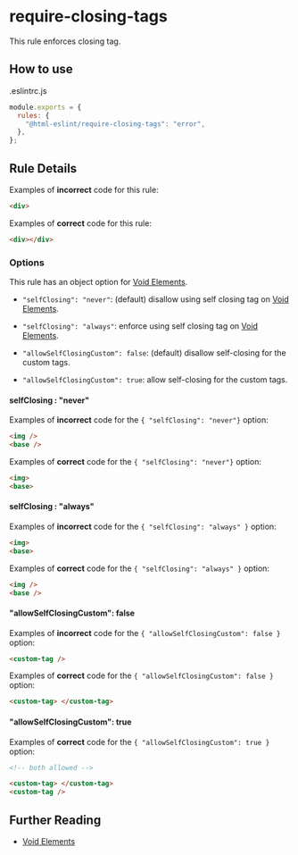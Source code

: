 # require-closing-tags

This rule enforces closing tag.

## How to use

.eslintrc.js

```js
module.exports = {
  rules: {
    "@html-eslint/require-closing-tags": "error",
  },
};
```

## Rule Details

Examples of **incorrect** code for this rule:

<!-- prettier-ignore -->
```html
<div>
```

Examples of **correct** code for this rule:

<!-- prettier-ignore -->
```html
<div></div>
```

### Options

This rule has an object option for [Void Elements](https://html.spec.whatwg.org/multipage/syntax.html#void-elements).

- `"selfClosing": "never"`: (default) disallow using self closing tag on [Void Elements](https://html.spec.whatwg.org/multipage/syntax.html#void-elements).

- `"selfClosing": "always"`: enforce using self closing tag on [Void Elements](https://html.spec.whatwg.org/multipage/syntax.html#void-elements).

- `"allowSelfClosingCustom": false`: (default) disallow self-closing for the custom tags.

- `"allowSelfClosingCustom": true`: allow self-closing for the custom tags.

#### selfClosing : "never"

Examples of **incorrect** code for the `{ "selfClosing": "never"}` option:

<!-- prettier-ignore -->
```html
<img />
<base />
```

Examples of **correct** code for the `{ "selfClosing": "never"}` option:

<!-- prettier-ignore -->
```html
<img>
<base>
```

#### selfClosing : "always"

Examples of **incorrect** code for the `{ "selfClosing": "always" }` option:

<!-- prettier-ignore -->
```html
<img>
<base>
```

Examples of **correct** code for the `{ "selfClosing": "always" }` option:

<!-- prettier-ignore -->
```html
<img />
<base />
```

#### "allowSelfClosingCustom": false

Examples of **incorrect** code for the `{ "allowSelfClosingCustom": false }` option:

<!-- prettier-ignore -->
```html
<custom-tag />
```

Examples of **correct** code for the `{ "allowSelfClosingCustom": false }` option:

<!-- prettier-ignore -->
```html
<custom-tag> </custom-tag>
```

#### "allowSelfClosingCustom": true

Examples of **correct** code for the `{ "allowSelfClosingCustom": true }` option:

<!-- prettier-ignore -->
```html
<!-- both allowed -->

<custom-tag> </custom-tag>
<custom-tag />
```

## Further Reading

- [Void Elements](https://html.spec.whatwg.org/multipage/syntax.html#void-elements)
